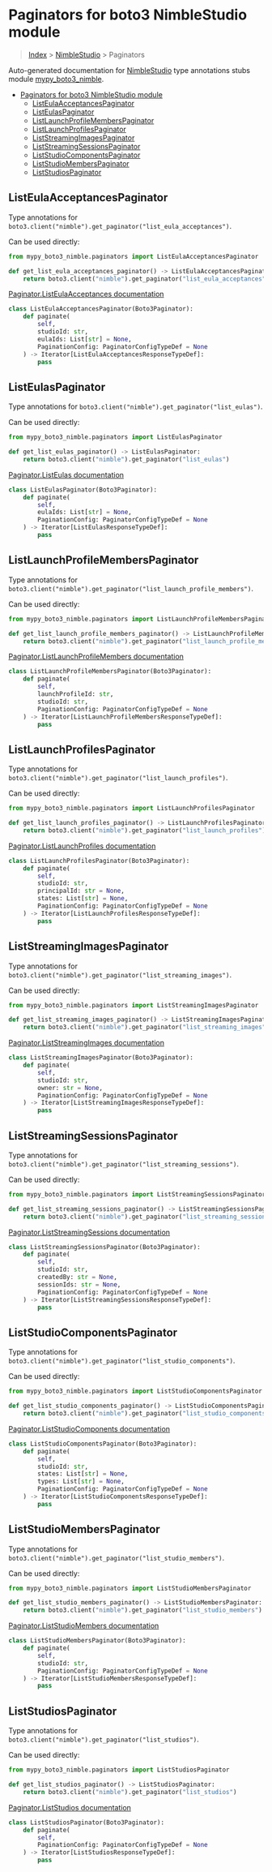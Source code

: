 # Paginators for boto3 NimbleStudio module

> [Index](../README.md) > [NimbleStudio](./README.md) > Paginators

Auto-generated documentation for [NimbleStudio](https://boto3.amazonaws.com/v1/documentation/api/latest/reference/services/nimble.html#NimbleStudio)
type annotations stubs module [mypy_boto3_nimble](https://pypi.org/project/mypy-boto3-nimble/).

- [Paginators for boto3 NimbleStudio module](#paginators-for-boto3-nimblestudio-module)
  - [ListEulaAcceptancesPaginator](#listeulaacceptancespaginator)
  - [ListEulasPaginator](#listeulaspaginator)
  - [ListLaunchProfileMembersPaginator](#listlaunchprofilememberspaginator)
  - [ListLaunchProfilesPaginator](#listlaunchprofilespaginator)
  - [ListStreamingImagesPaginator](#liststreamingimagespaginator)
  - [ListStreamingSessionsPaginator](#liststreamingsessionspaginator)
  - [ListStudioComponentsPaginator](#liststudiocomponentspaginator)
  - [ListStudioMembersPaginator](#liststudiomemberspaginator)
  - [ListStudiosPaginator](#liststudiospaginator)

## ListEulaAcceptancesPaginator

Type annotations for `boto3.client("nimble").get_paginator("list_eula_acceptances")`.

Can be used directly:

```python
from mypy_boto3_nimble.paginators import ListEulaAcceptancesPaginator

def get_list_eula_acceptances_paginator() -> ListEulaAcceptancesPaginator:
    return boto3.client("nimble").get_paginator("list_eula_acceptances")
```

[Paginator.ListEulaAcceptances documentation](https://boto3.amazonaws.com/v1/documentation/api/latest/reference/services/nimble.html#NimbleStudio.Paginator.ListEulaAcceptances)

```python
class ListEulaAcceptancesPaginator(Boto3Paginator):
    def paginate(
        self,
        studioId: str,
        eulaIds: List[str] = None,
        PaginationConfig: PaginatorConfigTypeDef = None
    ) -> Iterator[ListEulaAcceptancesResponseTypeDef]:
        pass
```
## ListEulasPaginator

Type annotations for `boto3.client("nimble").get_paginator("list_eulas")`.

Can be used directly:

```python
from mypy_boto3_nimble.paginators import ListEulasPaginator

def get_list_eulas_paginator() -> ListEulasPaginator:
    return boto3.client("nimble").get_paginator("list_eulas")
```

[Paginator.ListEulas documentation](https://boto3.amazonaws.com/v1/documentation/api/latest/reference/services/nimble.html#NimbleStudio.Paginator.ListEulas)

```python
class ListEulasPaginator(Boto3Paginator):
    def paginate(
        self,
        eulaIds: List[str] = None,
        PaginationConfig: PaginatorConfigTypeDef = None
    ) -> Iterator[ListEulasResponseTypeDef]:
        pass
```
## ListLaunchProfileMembersPaginator

Type annotations for `boto3.client("nimble").get_paginator("list_launch_profile_members")`.

Can be used directly:

```python
from mypy_boto3_nimble.paginators import ListLaunchProfileMembersPaginator

def get_list_launch_profile_members_paginator() -> ListLaunchProfileMembersPaginator:
    return boto3.client("nimble").get_paginator("list_launch_profile_members")
```

[Paginator.ListLaunchProfileMembers documentation](https://boto3.amazonaws.com/v1/documentation/api/latest/reference/services/nimble.html#NimbleStudio.Paginator.ListLaunchProfileMembers)

```python
class ListLaunchProfileMembersPaginator(Boto3Paginator):
    def paginate(
        self,
        launchProfileId: str,
        studioId: str,
        PaginationConfig: PaginatorConfigTypeDef = None
    ) -> Iterator[ListLaunchProfileMembersResponseTypeDef]:
        pass
```
## ListLaunchProfilesPaginator

Type annotations for `boto3.client("nimble").get_paginator("list_launch_profiles")`.

Can be used directly:

```python
from mypy_boto3_nimble.paginators import ListLaunchProfilesPaginator

def get_list_launch_profiles_paginator() -> ListLaunchProfilesPaginator:
    return boto3.client("nimble").get_paginator("list_launch_profiles")
```

[Paginator.ListLaunchProfiles documentation](https://boto3.amazonaws.com/v1/documentation/api/latest/reference/services/nimble.html#NimbleStudio.Paginator.ListLaunchProfiles)

```python
class ListLaunchProfilesPaginator(Boto3Paginator):
    def paginate(
        self,
        studioId: str,
        principalId: str = None,
        states: List[str] = None,
        PaginationConfig: PaginatorConfigTypeDef = None
    ) -> Iterator[ListLaunchProfilesResponseTypeDef]:
        pass
```
## ListStreamingImagesPaginator

Type annotations for `boto3.client("nimble").get_paginator("list_streaming_images")`.

Can be used directly:

```python
from mypy_boto3_nimble.paginators import ListStreamingImagesPaginator

def get_list_streaming_images_paginator() -> ListStreamingImagesPaginator:
    return boto3.client("nimble").get_paginator("list_streaming_images")
```

[Paginator.ListStreamingImages documentation](https://boto3.amazonaws.com/v1/documentation/api/latest/reference/services/nimble.html#NimbleStudio.Paginator.ListStreamingImages)

```python
class ListStreamingImagesPaginator(Boto3Paginator):
    def paginate(
        self,
        studioId: str,
        owner: str = None,
        PaginationConfig: PaginatorConfigTypeDef = None
    ) -> Iterator[ListStreamingImagesResponseTypeDef]:
        pass
```
## ListStreamingSessionsPaginator

Type annotations for `boto3.client("nimble").get_paginator("list_streaming_sessions")`.

Can be used directly:

```python
from mypy_boto3_nimble.paginators import ListStreamingSessionsPaginator

def get_list_streaming_sessions_paginator() -> ListStreamingSessionsPaginator:
    return boto3.client("nimble").get_paginator("list_streaming_sessions")
```

[Paginator.ListStreamingSessions documentation](https://boto3.amazonaws.com/v1/documentation/api/latest/reference/services/nimble.html#NimbleStudio.Paginator.ListStreamingSessions)

```python
class ListStreamingSessionsPaginator(Boto3Paginator):
    def paginate(
        self,
        studioId: str,
        createdBy: str = None,
        sessionIds: str = None,
        PaginationConfig: PaginatorConfigTypeDef = None
    ) -> Iterator[ListStreamingSessionsResponseTypeDef]:
        pass
```
## ListStudioComponentsPaginator

Type annotations for `boto3.client("nimble").get_paginator("list_studio_components")`.

Can be used directly:

```python
from mypy_boto3_nimble.paginators import ListStudioComponentsPaginator

def get_list_studio_components_paginator() -> ListStudioComponentsPaginator:
    return boto3.client("nimble").get_paginator("list_studio_components")
```

[Paginator.ListStudioComponents documentation](https://boto3.amazonaws.com/v1/documentation/api/latest/reference/services/nimble.html#NimbleStudio.Paginator.ListStudioComponents)

```python
class ListStudioComponentsPaginator(Boto3Paginator):
    def paginate(
        self,
        studioId: str,
        states: List[str] = None,
        types: List[str] = None,
        PaginationConfig: PaginatorConfigTypeDef = None
    ) -> Iterator[ListStudioComponentsResponseTypeDef]:
        pass
```
## ListStudioMembersPaginator

Type annotations for `boto3.client("nimble").get_paginator("list_studio_members")`.

Can be used directly:

```python
from mypy_boto3_nimble.paginators import ListStudioMembersPaginator

def get_list_studio_members_paginator() -> ListStudioMembersPaginator:
    return boto3.client("nimble").get_paginator("list_studio_members")
```

[Paginator.ListStudioMembers documentation](https://boto3.amazonaws.com/v1/documentation/api/latest/reference/services/nimble.html#NimbleStudio.Paginator.ListStudioMembers)

```python
class ListStudioMembersPaginator(Boto3Paginator):
    def paginate(
        self,
        studioId: str,
        PaginationConfig: PaginatorConfigTypeDef = None
    ) -> Iterator[ListStudioMembersResponseTypeDef]:
        pass
```
## ListStudiosPaginator

Type annotations for `boto3.client("nimble").get_paginator("list_studios")`.

Can be used directly:

```python
from mypy_boto3_nimble.paginators import ListStudiosPaginator

def get_list_studios_paginator() -> ListStudiosPaginator:
    return boto3.client("nimble").get_paginator("list_studios")
```

[Paginator.ListStudios documentation](https://boto3.amazonaws.com/v1/documentation/api/latest/reference/services/nimble.html#NimbleStudio.Paginator.ListStudios)

```python
class ListStudiosPaginator(Boto3Paginator):
    def paginate(
        self,
        PaginationConfig: PaginatorConfigTypeDef = None
    ) -> Iterator[ListStudiosResponseTypeDef]:
        pass
```